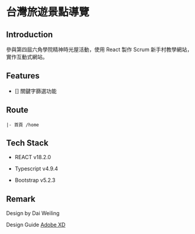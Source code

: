 # 台灣旅遊景點導覽 <!-- | [Demo](https://johnsonmao.github.io/taiwan_tourguide/#/home) -->

## Introduction

參與第四屆六角學院精神時光屋活動，使用 React 製作 Scrum 新手村教學網站，實作互動式網站。

## Features

- [] 關鍵字篩選功能

## Route

```
|- 首頁 /home
```

## Tech Stack

- REACT v18.2.0

- Typescript v4.9.4

- Bootstrap v5.2.3

## Remark

Design by Dai Weiling

Design Guide [Adobe XD](https://xd.adobe.com/view/e7598541-1967-48f5-bcb0-ed6850f78673-b20a/)
